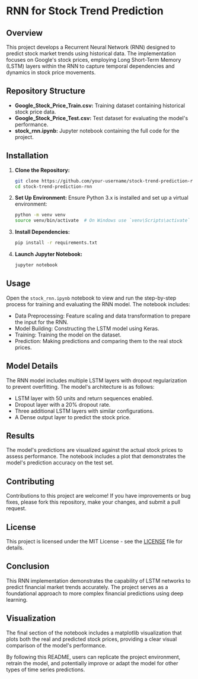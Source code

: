 # RNN for Stock Trend Prediction

## Overview
This project develops a Recurrent Neural Network (RNN) designed to predict stock market trends using historical data. The implementation focuses on Google's stock prices, employing Long Short-Term Memory (LSTM) layers within the RNN to capture temporal dependencies and dynamics in stock price movements.

## Repository Structure
- **Google_Stock_Price_Train.csv:** Training dataset containing historical stock price data.
- **Google_Stock_Price_Test.csv:** Test dataset for evaluating the model's performance.
- **stock_rnn.ipynb:** Jupyter notebook containing the full code for the project.

## Installation
1. **Clone the Repository:**
   ```bash
   git clone https://github.com/your-username/stock-trend-prediction-rnn.git
   cd stock-trend-prediction-rnn
   ```

2. **Set Up Environment:**
   Ensure Python 3.x is installed and set up a virtual environment:
   ```bash
   python -m venv venv
   source venv/bin/activate  # On Windows use `venv\Scripts\activate`
   ```

3. **Install Dependencies:**
   ```bash
   pip install -r requirements.txt
   ```

4. **Launch Jupyter Notebook:**
   ```bash
   jupyter notebook
   ```

## Usage
Open the `stock_rnn.ipynb` notebook to view and run the step-by-step process for training and evaluating the RNN model. The notebook includes:
- Data Preprocessing: Feature scaling and data transformation to prepare the input for the RNN.
- Model Building: Constructing the LSTM model using Keras.
- Training: Training the model on the dataset.
- Prediction: Making predictions and comparing them to the real stock prices.

## Model Details
The RNN model includes multiple LSTM layers with dropout regularization to prevent overfitting. The model's architecture is as follows:
- LSTM layer with 50 units and return sequences enabled.
- Dropout layer with a 20% dropout rate.
- Three additional LSTM layers with similar configurations.
- A Dense output layer to predict the stock price.

## Results
The model's predictions are visualized against the actual stock prices to assess performance. The notebook includes a plot that demonstrates the model's prediction accuracy on the test set.

## Contributing
Contributions to this project are welcome! If you have improvements or bug fixes, please fork this repository, make your changes, and submit a pull request.

## License
This project is licensed under the MIT License - see the [LICENSE](LICENSE) file for details.

## Conclusion
This RNN implementation demonstrates the capability of LSTM networks to predict financial market trends accurately. The project serves as a foundational approach to more complex financial predictions using deep learning.

## Visualization
The final section of the notebook includes a matplotlib visualization that plots both the real and predicted stock prices, providing a clear visual comparison of the model's performance.

By following this README, users can replicate the project environment, retrain the model, and potentially improve or adapt the model for other types of time series predictions.
